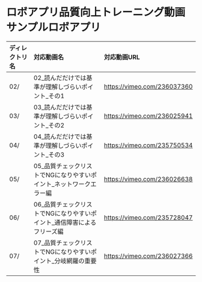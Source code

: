 # ロボアプリ品質向上トレーニング動画 サンプルロボアプリ

|ディレクトリ名|対応動画名|対応動画URL|
|:--|:--|:--|
|02/|02_読んだだけでは基準が理解しづらいポイント_その1|https://vimeo.com/236037360|
|03/|03_読んだだけでは基準が理解しづらいポイント_その2|https://vimeo.com/236025941|
|04/|04_読んだだけでは基準が理解しづらいポイント_その3|https://vimeo.com/235750534|
|05/|05_品質チェックリストでNGになりやすいポイント_ネットワークエラー編|https://vimeo.com/236026638|
|06/|06_品質チェックリストでNGになりやすいポイント_通信障害によるフリーズ編|https://vimeo.com/235728047|
|07/|07_品質チェックリストでNGになりやすいポイント_分岐網羅の重要性|https://vimeo.com/236027366|